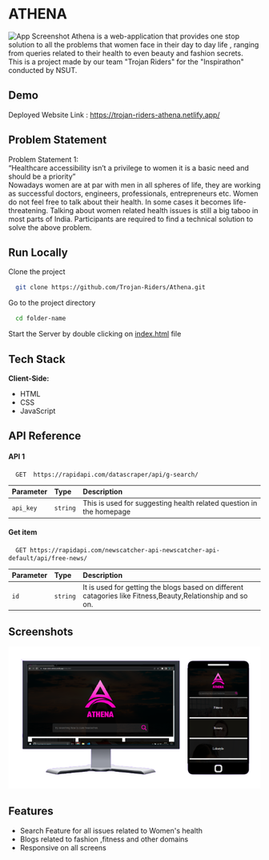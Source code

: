 
# ATHENA  
![App Screenshot](https://trojan-riders-athena.netlify.app/src/img/brand.png)
Athena is a web-application that provides one stop solution to all the problems that women face in their day to day life , ranging from queries related to their health to even beauty and fashion secrets. <br>
This is a project made by our team "Trojan Riders" for the "Inspirathon" conducted by NSUT.

## Demo
Deployed Website Link : https://trojan-riders-athena.netlify.app/

## Problem Statement
Problem Statement 1: <br>
“Healthcare accessibility isn’t a privilege to women
 it is a basic need and should be a priority”
<br> 
Nowadays women are at par with men in all spheres of life, they are working as
successful doctors, engineers, professionals, entrepreneurs etc. Women do not feel free
to talk about their health. In some cases it becomes life-threatening. Talking about
women related health issues is still a big taboo in most parts of India. Participants are
required to find a technical solution to solve the above problem.

## Run Locally
Clone the project
```bash
  git clone https://github.com/Trojan-Riders/Athena.git
```
Go to the project directory
```bash
  cd folder-name
```
Start the Server by double clicking on [index.html](index.html) file


## Tech Stack
**Client-Side:** 
- HTML
- CSS
- JavaScript

## API Reference
#### API 1
```http
  GET  https://rapidapi.com/datascraper/api/g-search/
```

| Parameter | Type     | Description                |
| :-------- | :------- | :------------------------- |
| `api_key` | `string` |This is used for suggesting health related question in the homepage |

#### Get item

```http
  GET https://rapidapi.com/newscatcher-api-newscatcher-api-default/api/free-news/
```

| Parameter | Type     | Description                       |
| :-------- | :------- | :-------------------------------- |
| `id`      | `string` | It is used for getting the blogs based on different catagories like Fitness,Beauty,Relationship and so on.|

## Screenshots
![](./src/img/screenshot.png)


## Features
- Search Feature for all issues related to Women's health
- Blogs related to fashion ,fitness and other domains
- Responsive on all screens

